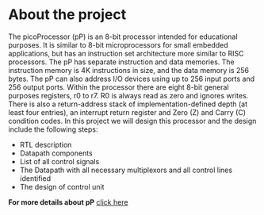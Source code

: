 # About the project
The picoProcessor (pP) is an 8-bit processor intended for educational purposes. It is similar to 8-bit microprocessors
for small embedded applications, but has an instruction set architecture more similar to RISC processors. The pP has separate instruction and data memories. The instruction memory is 4K instructions in size, and the data memory is 256 bytes. The pP can also address I/O devices using up to 256 input ports and 256 output ports. Within the processor there are eight 8-bit general purposes registers, r0 to r7. R0 is always read as zero and ignores writes. There is also a return-address stack of implementation-defined depth (at least four entries), an interrupt return register and Zero (Z) and Carry (C) condition codes. In this project we will design this processor and the design include the following steps:
-	RTL description 
-	Datapath components
-	List of all control signals 
-	The Datapath with all necessary multiplexors and all control lines identified 
-	The design of control unit 

**For more details about pP** 
<a href="pP-ISA(1).pdf">click here </a>
